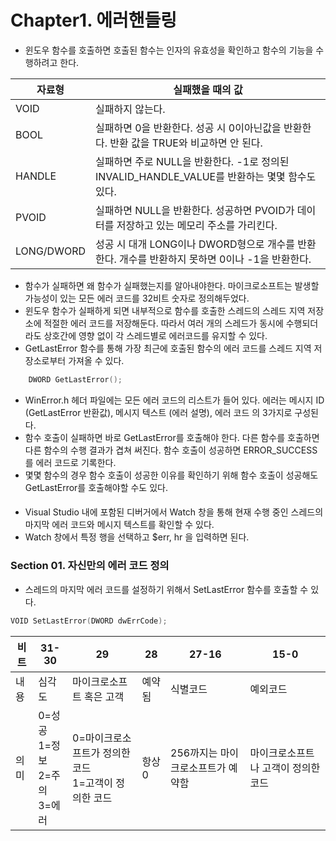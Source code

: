# Chapter1. 에러핸들링

* 윈도우 함수를 호출하면 호출된 함수는 인자의 유효성을 확인하고 함수의 기능을 수행하려고 한다.

|자료형|실패했을 때의 값|
|---|---|
|VOID|실패하지 않는다.|
|BOOL|실패하면 0을 반환한다. 성공 시 0이아닌값을 반환한다. 반환 값을 TRUE와 비교하면 안 된다.|
|HANDLE|실패하면 주로 NULL을 반환한다. -1로 정의된 INVALID_HANDLE_VALUE를 반환하는 몇몇 함수도 있다.|
|PVOID|실패하면 NULL을 반환한다. 성공하면 PVOID가 데이터를 저장하고 있는 메모리 주소를 가리킨다.|
|LONG/DWORD|성공 시 대개 LONG이나 DWORD형으로 개수를 반환한다. 개수를 반환하지 못하면 0이나 -1을 반환한다.|

* 함수가 실패하면 왜 함수가 실패했는지를 알아내야한다. 마이크로소프트는 발생할 가능성이 있는 모든 에러 코드를 32비트 숫자로 정의해두었다.
* 윈도우 함수가 실패하게 되면 내부적으로 함수를 호출한 스레드의 스레드 지역 저장소에 적절한 에러 코드를 저장해둔다. 따라서 여러 개의 스레드가 동시에 수행되더라도 상호간에 영향 없이 각 스레드별로 에러코드를 유지할 수 있다.
* GetLastError 함수를 통해 가장 최근에 호출된 함수의 에러 코드를 스레드 지역 저장소로부터 가져올 수 있다.
```C++ 
    DWORD GetLastError();
```
* WinError.h 헤더 파일에는 모든 에러 코드의 리스트가 들어 있다. 에러는 메시지 ID (GetLastError 반환값), 메시지 텍스트 (에러 설명), 에러 코드 의 3가지로 구성된다.
* 함수 호출이 실패하면 바로 GetLastError를 호출해야 한다. 다른 함수를 호출하면 다른 함수의 수행 결과가 겹쳐 써진다. 함수 호출이 성공하면 ERROR_SUCCESS를 에러 코드로 기록한다.
* 몇몇 함수의 경우 함수 호출이 성공한 이유를 확인하기 위해 함수 호출이 성공해도 GetLastError를 호출해야할 수도 있다. 
####
* Visual Studio 내에 포함된 디버거에서 Watch 창을 통해 현재 수행 중인 스레드의 마지막 에러 코드와 메시지 텍스트를 확인할 수 있다.
* Watch 창에서 특정 행을 선택하고 $err, hr 을 입력하면 된다.

### Section 01. 자신만의 에러 코드 정의

* 스레드의 마지막 에러 코드를 설정하기 위해서 SetLastError 함수를 호출할 수 있다.
```C++
VOID SetLastError(DWORD dwErrCode);
```
|비트|31-30|29|28|27-16|15-0|
|---|---|---|---|---|---|
|내용|심각도|마이크로소프트 혹은 고객|예약됨|식별코드|예외코드|
|의미|0=성공<br/>1=정보<br/>2=주의<br/>3=에러|0=마이크로소프트가 정의한 코드<br/>1=고객이 정의한 코드|항상 0|256까지는 마이크로소프트가 예약함|마이크로소프트나 고객이 정의한 코드|
